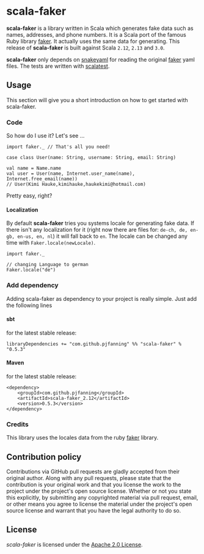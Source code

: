 # scala-faker

**scala-faker** is a library written in Scala which generates fake data such
as names, addresses, and phone numbers. It is a Scala port of the famous Ruby
library [faker]. It actually uses the same data for generating. 
This release of **scala-faker** is built against Scala `2.12`, `2.13` and `3.0`.

**scala-faker** only depends on [snakeyaml] for reading the original [faker]
yaml files. The tests are written with [scalatest].

## Usage

This section will give you a short introduction on how to get started with
scala-faker.

### Code

So how do I use it? Let's see ...

    import faker._ // That's all you need!

    case class User(name: String, username: String, email: String)

    val name = Name.name
    val user = User(name, Internet.user_name(name), Internet.free_email(name))
    // User(Kimi Hauke,kimihauke,haukekimi@hotmail.com)

Pretty easy, right?

#### Localization

By default **scala-faker** tries you systems locale for generating fake data. If there
isn't any localization for it (right now there are files for: `de-ch, de, en-gb, en-us,
en, nl`) it will fall back to `en`. The locale can be changed any time with
`Faker.locale(newLocale)`.

    import faker._

    // changing Language to german
    Faker.locale("de")

### Add dependency

Adding scala-faker as dependency to your project is really simple. Just add the following lines

#### sbt

for the latest stable release:

    libraryDependencies += "com.github.pjfanning" %% "scala-faker" % "0.5.3"

#### Maven

for the latest stable release:

    <dependency>
        <groupId>com.github.pjfanning</groupId>
        <artifactId>scala-faker_2.12</artifactId>
        <version>0.5.3</version>
    </dependency>

### Credits

This library uses the locales data from the ruby [faker] library.

## Contribution policy

Contributions via GitHub pull requests are gladly accepted from their original author.
Along with any pull requests, please state that the contribution is your original work
and that you license the work to the project under the project's open source license.
Whether or not you state this explicitly, by submitting any copyrighted material via pull
request, email, or other means you agree to license the material under the project's open
source license and warrant that you have the legal authority to do so.

## License

_scala-faker_ is licensed under the [Apache 2.0 License].

[faker]:https://github.com/stympy/faker
[tags]:https://github.com/justwrote/scala-faker/tags
[snakeyaml]:http://www.snakeyaml.org
[scalatest]:http://scalatest.org
[Apache 2.0 License]: http://www.apache.org/licenses/LICENSE-2.0
